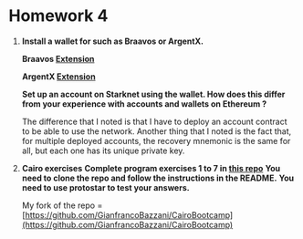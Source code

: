 # Homework 4

1. **Install a wallet for such as Braavos or ArgentX.**

	**Braavos [Extension](https://chrome.google.com/webstore/detail/braavos-wallet/jnlgamecbpmbajjfhmmmlhejkemejdma)**
	
	**ArgentX [Extension](https://chrome.google.com/webstore/detail/argent-x/dlcobpjiigpikoobohmabehhmhfoodbb)**
	
	**Set up an account on Starknet using the wallet. How does this differ from your experience with accounts and wallets on Ethereum ?**
	
	The difference that I noted is that I have to deploy an account contract to be able to use the network. Another thing that I noted is the fact that, for multiple deployed accounts, the recovery mnemonic is the same for all, but each one has its unique private key.
	

2. **Cairo exercises**
**Complete program exercises 1 to 7 in [this repo](https://github.com/ExtropyIO/CairoBootcamp)**
**You need to clone the repo and follow the instructions in the README.**
**You need to use protostar to test your answers.**


	My fork of the repo = [https://github.com/GianfrancoBazzani/CairoBootcamp](https://github.com/GianfrancoBazzani/CairoBootcamp)
